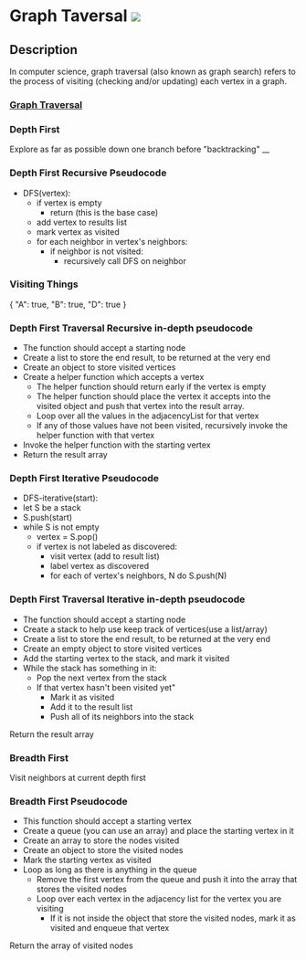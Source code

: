 # Graph Taversal [![](https://img.shields.io/badge/Robert-Muraru-blue)](https://robert-muraru-portfolio.herokuapp.com/)


## Description
In computer science, graph traversal (also known as graph search) refers to the process of visiting (checking and/or updating) each vertex in a graph.

### [Graph Traversal](https://en.wikipedia.org/wiki/Graph_traversal)

### __Depth First__
Explore as far as possible down one branch before "backtracking"
__
### __Depth First Recursive Pseudocode__

- DFS(vertex):
    - if vertex is empty
        - return (this is the base case)
    - add vertex to results list
    - mark vertex as visited
    - for each neighbor in vertex's neighbors:
        - if neighbor is not visited:
            - recursively call DFS on neighbor

### Visiting Things
{
    "A": true,
    "B": true,
    "D": true
}

### __Depth First Traversal Recursive in-depth pseudocode__
- The function should accept a starting node
- Create a list to store the end result, to be returned at the very end
- Create an object to store visited vertices
- Create a helper function which accepts a vertex
    - The helper function should return early if the vertex is empty
    - The helper function should place the vertex it accepts into the visited object and push that vertex into the result array.
    - Loop over all the values in the adjacencyList for that vertex
    - If any of those values have not been visited, recursively invoke the helper function with that vertex
- Invoke the helper function with the starting vertex
- Return the result array

### __Depth First Iterative Pseudocode__

- DFS-iterative(start):
- let S be a stack
- S.push(start)
- while S is not empty
    - vertex = S.pop()
    - if vertex is not labeled as discovered:
        - visit vertex (add to result list)
        - label vertex as discovered
        - for each of vertex's neighbors, N do S.push(N)


### __Depth First Traversal Iterative in-depth pseudocode__
- The function should accept a starting node
- Create a stack to help use keep track of vertices(use a list/array)
- Create a list to store the end result, to be returned at the very end
- Create an empty object to store visited vertices
- Add the starting vertex to the stack, and mark it visited
- While the stack has something in it:
    - Pop the next vertex from the stack
    - If that vertex hasn't been visited yet"
        - Mark it as visited
        - Add it to the result list
        - Push all of its neighbors into the stack

Return the result array


### __Breadth First__ 
Visit neighbors at current depth first

### __Breadth First Pseudocode__
- This function should accept a starting vertex
- Create a queue (you can use an array) and place the starting vertex in it
- Create an array to store the nodes visited
- Create an object to store the visited nodes
- Mark the starting vertex as visited
- Loop as long as there is anything in the queue
    - Remove the first vertex from the queue and push it into the array that stores the visited nodes
    - Loop over each vertex in the adjacency list for the vertex you are visiting
        - If it is not inside the object that store the visited nodes, mark it as visited and enqueue that vertex

Return the array of visited nodes